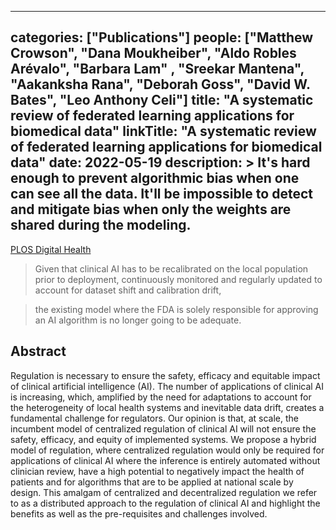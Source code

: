 
---
categories: ["Publications"]
people: ["Matthew Crowson", "Dana Moukheiber", "Aldo Robles Arévalo", "Barbara Lam" , "Sreekar Mantena", "Aakanksha Rana", "Deborah Goss", "David W. Bates", "Leo Anthony Celi"]
title: "A systematic review of federated learning applications for biomedical data"
linkTitle: "A systematic review of federated learning applications for biomedical data"
date: 2022-05-19
description: >
  It's hard enough to prevent algorithmic bias when one can see all the data. It'll be impossible to detect and mitigate bias when only the weights are shared during the modeling.
---

<a href="https://journals.plos.org/digitalhealth/article?id=10.1371/journal.pdig.0000033" target="_blank">PLOS Digital Health</a>

>Given that clinical AI has to be recalibrated on the local population prior to deployment, continuously monitored and regularly updated to account for dataset shift and calibration drift,

>the existing model where the FDA is solely responsible for approving an AI algorithm is no longer going to be adequate.

## Abstract

Regulation is necessary to ensure the safety, efficacy and equitable impact of clinical artificial intelligence (AI). The number of applications of clinical AI is increasing, which, amplified by the need for adaptations to account for the heterogeneity of local health systems and inevitable data drift, creates a fundamental challenge for regulators. Our opinion is that, at scale, the incumbent model of centralized regulation of clinical AI will not ensure the safety, efficacy, and equity of implemented systems. We propose a hybrid model of regulation, where centralized regulation would only be required for applications of clinical AI where the inference is entirely automated without clinician review, have a high potential to negatively impact the health of patients and for algorithms that are to be applied at national scale by design. This amalgam of centralized and decentralized regulation we refer to as a distributed approach to the regulation of clinical AI and highlight the benefits as well as the pre-requisites and challenges involved.
